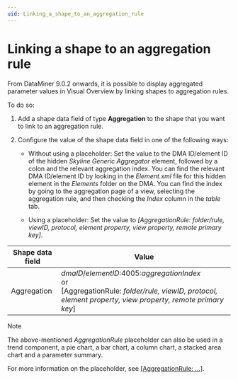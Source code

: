 ```yaml
---
uid: Linking_a_shape_to_an_aggregation_rule
---
```


# Linking a shape to an aggregation rule

From DataMiner 9.0.2 onwards, it is possible to display aggregated parameter values in Visual Overview by linking shapes to aggregation rules.

To do so:

1. Add a shape data field of type **Aggregation** to the shape that you want to link to an aggregation rule.

2. Configure the value of the shape data field in one of the following ways:

    - Without using a placeholder: Set the value to the DMA ID/element ID of the hidden *Skyline Generic Aggregator* element, followed by a colon and the relevant aggregation index. You can find the relevant DMA ID/element ID by looking in the *Element.xml* file for this hidden element in the *Elements* folder on the DMA. You can find the index by going to the aggregation page of a view, selecting the aggregation rule, and then checking the *Index* column in the *table* tab.

    - Using a placeholder: Set the value to *\[AggregationRule: folder/rule, viewID, protocol, element property, view property, remote primary key\]*.

| Shape data field | Value                                                                                                                                                                                                                                                                                        |
|------------------|----------------------------------------------------------------------------------------------------------------------------------------------------------------------------------------------------------------------------------------------------------------------------------------------|
| Aggregation      | *dmaID*/*elementID*:4005:*aggregationIndex*<br> or<br> \[AggregationRule: *folder/rule, viewID, protocol, element property, view property, remote primary key*\] |

> [!NOTE]
> The above-mentioned *AggregationRule* placeholder can also be used in a trend component, a pie chart, a bar chart, a column chart, a stacked area chart and a parameter summary.
>
> For more information on the placeholder, see [\[AggregationRule: ...\]](xref:Placeholders_for_variables_in_shape_data_values#aggregationrule).
>
